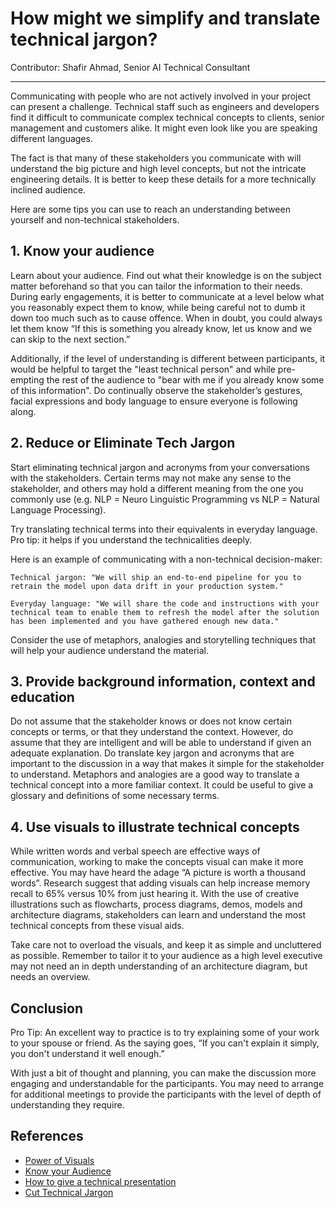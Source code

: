 # How might we simplify and translate technical jargon?
Contributor: Shafir Ahmad, Senior AI Technical Consultant

---

Communicating with people who are not actively involved in your project can present a challenge. Technical staff such as engineers and developers find it difficult to communicate complex technical concepts to clients, senior management and customers alike. It might even look like you are speaking different languages.

The fact is that many of these stakeholders you communicate with will understand the big picture and high level concepts, but not the intricate engineering details. It is better to keep these details for a more technically inclined audience. 

Here are some tips you can use to reach an understanding between yourself and non-technical stakeholders.

## 1. Know your audience

Learn about your audience. Find out what their knowledge is on the subject matter beforehand so that you can tailor the information to their needs. During early engagements, it is better to communicate at a level below what you reasonably expect them to know, while being careful not to dumb it down too much such as to cause offence. When in doubt, you could always let them know “If this is something you already know, let us know and we can skip to the next section.”

Additionally, if the level of understanding is different between participants, it would be helpful to target the "least technical person" and while pre-empting the rest of the audience to "bear with me if you already know some of this information". Do continually observe the stakeholder’s gestures, facial expressions and body language to ensure everyone is following along. 

## 2. Reduce or Eliminate Tech Jargon

Start eliminating technical jargon and acronyms from your conversations with the stakeholders. Certain terms may not make any sense to the stakeholder, and others may hold a different meaning from the one you commonly use (e.g. NLP = Neuro Linguistic Programming vs NLP = Natural Language Processing). 

Try translating technical terms into their equivalents in everyday language. Pro tip: it helps if you understand the technicalities deeply.

Here is an example of communicating with a non-technical decision-maker:
```
Technical jargon: "We will ship an end-to-end pipeline for you to retrain the model upon data drift in your production system."

Everyday language: "We will share the code and instructions with your technical team to enable them to refresh the model after the solution has been implemented and you have gathered enough new data."
```
Consider the use of metaphors, analogies and storytelling techniques that will help your audience understand the material. 

## 3. Provide background information, context and education

Do not assume that the stakeholder knows or does not know certain concepts or terms, or that they understand the context. However, do assume that they are intelligent and will be able to understand if given an adequate explanation. Do translate key jargon and acronyms that are important to the discussion in a way that makes it simple for the stakeholder to understand. Metaphors and analogies are a good way to translate a technical concept into a more familiar context. It could be useful to give a glossary and definitions of some necessary terms.

## 4. Use visuals to illustrate technical concepts

While written words and verbal speech are effective ways of communication, working to make the concepts visual can make it more effective. You may have heard the adage “A picture is worth a thousand words”. Research suggest that adding visuals can help increase memory recall to 65% versus 10% from just hearing it. With the use of creative illustrations such as flowcharts, process diagrams, demos, models and architecture diagrams, stakeholders can learn and understand the most technical concepts from these visual aids.

Take care not to overload the visuals, and keep it as simple and uncluttered as possible. Remember to tailor it to your audience as a high level executive may not need an in depth understanding of an architecture diagram, but needs an overview.

## Conclusion

Pro Tip: An excellent way to practice is to try explaining some of your work to your spouse or friend. As the saying goes, “If you can't explain it simply, you don't understand it well enough.”

With just a bit of thought and planning, you can make the discussion more engaging and understandable for the participants. You may need to arrange for additional meetings to provide the participants with the level of depth of understanding they require.

## References

-	[Power of Visuals](https://www.shiftelearning.com/blog/bid/350326/studies-confirm-the-power-of-visuals-in-elearning)
-	[Know your Audience](https://www.duarte.com/presenting-skills-know-your-presentation-audience/)
-	[How to give a technical presentation]( https://homes.cs.washington.edu/~mernst/advice/giving-talk.html)
-	[Cut Technical Jargon]( https://www.business.com/articles/cut-the-code-why-speaking-in-technical-jargon-is-not-making-you-look-smarter/)
